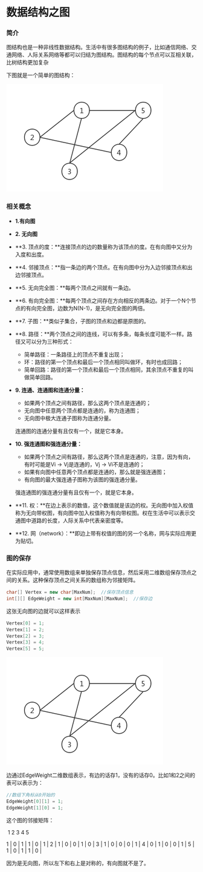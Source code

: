 # 数据结构之图

### 简介

图结构也是一种非线性数据结构。生活中有很多图结构的例子，比如通信网络、交通网络、人际关系网络等都可以归结为图结构。图结构的每个节点可以互相关联，比树结构更加复杂

下图就是一个简单的图结构：

![](../../assets/无向图.png)

### 相关概念

- **1.有向图**

- **2. 无向图**

- **3. 顶点的度：**连接顶点的边的数量称为该顶点的度。在有向图中又分为入度和出度。

- **4. 邻接顶点：**指一条边的两个顶点。在有向图中分为入边邻接顶点和出边邻接顶点。

- **5. 无向完全图：**每两个顶点之间就有一条边。

- **6. 有向完全图：**每两个顶点之间存在方向相反的两条边。对于一个N个节点的有向完全图，边数为N(N-1)，是无向完全图的两倍。

- **7. 子图：**类似子集合，子图的顶点和边都是原图的。

- **8. 路径：**两个顶点之间的连线，可以有多条，每条长度可能不一样。路径又可以分为三种形式：
  - 简单路径：一条路径上的顶点不重复出现；
  - 环：路径的第一个顶点和最后一个顶点相同叫做环，有时也成回路；
  - 简单回路：路径的第一个顶点和最后一个顶点相同，其余顶点不重复的叫做简单回路。

- **9. 连通、连通图和连通分量：**

  - 如果两个顶点之间有路径，那么这两个顶点是连通的；
  - 无向图中任意两个顶点都是连通的，称为连通图；
  - 无向图中极大连通子图称为连通分量。

  连通图的连通分量有且仅有一个，就是它本身。

- **10. 强连通图和强连通分量：**

  - 如果两个顶点之间有路径，那么这两个顶点是连通的，注意，因为有向，有时可能是Vi -> Vj是连通的，Vj -> Vi不是连通的；
  - 如果有向图中任意两个顶点都是连通的，那么就是强连通图；
  - 有向图的最大强连通子图称为该图的强连通分量。

  强连通图的强连通分量有且仅有一个，就是它本身。

- **11. 权：**在边上表示的数值，这个数值就是该边的权。无向图中加入权值称为无向带权图，有向图中加入权值称为有向带权图。权在生活中可以表示交通图中道路的长度，人际关系中代表亲密度等。

- **12. 网（network）：**即边上带有权值的图的另一个名称，网与实际应用更为贴切。


### 图的保存

在实际应用中，通常使用数组来单独保存顶点信息，然后采用二维数组保存顶点之间的关系。这种保存顶点之间关系的数组称为邻接矩阵。

```java
char[] Vertex = new char[MaxNum];  //保存顶点信息
int[][] EdgeWeight = new int[MaxNum][MaxNum];  //保存边
```

这张无向图的边就可以这样表示

```java
Vertex[0] = 1;
Vertex[1] = 2;
Vertex[2] = 3;
Vertex[3] = 4;
Vertex[5] = 5;
```





![](../../assets/无向图.png)

边通过EdgeWeight二维数组表示，有边的话存1，没有的话存0。比如1和2之间的表可以表示为：

```java
//数组下角标从0开始的
EdgeWeight[0][1] = 1;
EdgeWeight[1][0] = 1;
```

这个图的邻接矩阵：

​         1       2       3        4      5

1    | 0    | 1    | 1    | 0    | 1    |
2    | 1    | 0    | 0    | 1    | 0    |
3    | 1    | 0    | 0    | 0    | 1    |
4    | 0    | 1    | 0    | 0    | 1    |
5    | 1    | 0    | 1    | 1    | 0    |

因为是无向图，所以左下和右上是对称的，有向图就不是了。

